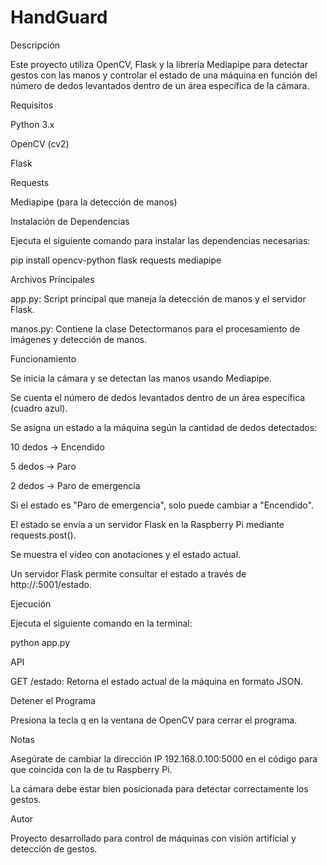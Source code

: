 # HandGuard
Descripción

Este proyecto utiliza OpenCV, Flask y la librería Mediapipe para detectar gestos con las manos y controlar el estado de una máquina en función del número de dedos levantados dentro de un área específica de la cámara.

Requisitos

Python 3.x

OpenCV (cv2)

Flask

Requests

Mediapipe (para la detección de manos)

Instalación de Dependencias

Ejecuta el siguiente comando para instalar las dependencias necesarias:

pip install opencv-python flask requests mediapipe

Archivos Principales

app.py: Script principal que maneja la detección de manos y el servidor Flask.

manos.py: Contiene la clase Detectormanos para el procesamiento de imágenes y detección de manos.

Funcionamiento

Se inicia la cámara y se detectan las manos usando Mediapipe.

Se cuenta el número de dedos levantados dentro de un área específica (cuadro azul).

Se asigna un estado a la máquina según la cantidad de dedos detectados:

10 dedos → Encendido

5 dedos → Paro

2 dedos → Paro de emergencia

Si el estado es "Paro de emergencia", solo puede cambiar a "Encendido".

El estado se envía a un servidor Flask en la Raspberry Pi mediante requests.post().

Se muestra el video con anotaciones y el estado actual.

Un servidor Flask permite consultar el estado a través de http://<IP>:5001/estado.

Ejecución

Ejecuta el siguiente comando en la terminal:

python app.py

API

GET /estado: Retorna el estado actual de la máquina en formato JSON.

Detener el Programa

Presiona la tecla q en la ventana de OpenCV para cerrar el programa.

Notas

Asegúrate de cambiar la dirección IP 192.168.0.100:5000 en el código para que coincida con la de tu Raspberry Pi.

La cámara debe estar bien posicionada para detectar correctamente los gestos.

Autor

Proyecto desarrollado para control de máquinas con visión artificial y detección de gestos.


